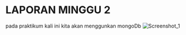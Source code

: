 # LAPORAN MINGGU 2
pada praktikum kali ini kita akan menggunkan mongoDb
![Screenshot_1](Screenshot_1.png)